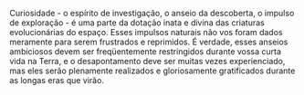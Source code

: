 ﻿Curiosidade - o espírito de investigação, o anseio da descoberta, o impulso de exploração - é uma parte da dotação inata e divina das criaturas evolucionárias do espaço. Esses impulsos naturais não vos foram dados meramente para serem frustrados e reprimidos. É verdade, esses anseios ambiciosos devem ser freqüentemente restringidos durante vossa curta vida na Terra, e o desapontamento deve ser muitas vezes experienciado, mas eles serão plenamente realizados e gloriosamente gratificados durante as longas eras que virão.